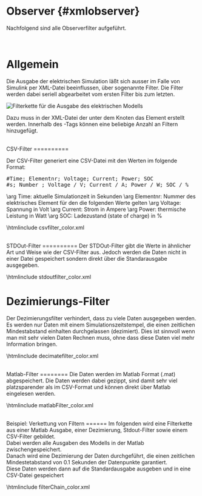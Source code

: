 Observer      {#xmlobserver}
=======================
Nachfolgend sind alle Observerfilter aufgeführt.

<br/>

Allgemein
=========
Die Ausgabe der elektrischen Simulation läßt sich ausser im Falle von Simulink per XML-Datei beeinflussen, über sogenannte Filter.
Die Filter werden dabei seriell abgearbeitet vom ersten Filter bis zum letzten.

![Filterkette für die Ausgabe des elektrischen Modells](filterChain.png)
<br/>

Dazu muss in der XML-Datei der unter dem Knoten <Configuration> das Element <Observer> erstellt werden.
Innerhalb des <Observer>-Tags können eine beliebige Anzahl an Filtern hinzugefügt.



<br/>
CSV-Filter
==========

Der CSV-Filter generiert eine CSV-Datei mit den Werten im folgende Format:

<pre>
#Time; Elementnr; Voltage; Current; Power; SOC
#s; Number ; Voltage / V; Current / A; Power / W; SOC / %
</pre>

\arg Time:  aktuelle Simulationzeit in Sekunden
\arg Elementnr: Nummer des  elektrisches Element für den die folgenden Werte gelten
\arg Voltage: Spannung in Volt
\arg Current: Strom in Ampere
\arg Power: thermische Leistung in Watt
\arg SOC: Ladezustand (state of charge) in %

\htmlinclude csvfilter_color.xml

<br/>
STDOut-Filter
==========
Der STDOut-Filter gibt die Werte in ähnlicher Art und Weise wie der CSV-Filter aus.
Jedoch werden die Daten nicht in einer Datei gespeichert sondern direkt über die Standarausgabe ausgegeben.

\htmlinclude stdoutfilter_color.xml
<br/>

Dezimierungs-Filter
========
Der Dezimierungsfilter verhindert, dass zu viele Daten ausgegeben werden. Es werden nur Daten mit einem Simulationszeitstempel, die einen zeitlichen  Mindestabstand einhalten durchgelassen (dezimiert).
Dies ist sinnvoll wenn man mit sehr vielen Daten Rechnen muss, ohne dass diese Daten viel mehr Information bringen.


\htmlinclude decimatefilter_color.xml

<br/>
Matlab-Filter
========
Die Daten werden im Matlab Format (.mat) abgespeichert. Die Daten werden dabei gezippt, sind damit sehr viel platzsparender als im CSV-Format und können direkt über Matlab eingelesen werden.


\htmlinclude matlabFilter_color.xml

<br/>
Beispiel: Verkettung von Filtern
======
Im folgenden wird eine Filterkette aus einer Matlab Ausgabe, einer Dezimierung,  Stdout-Filter sowie einem CSV-Filter gebildet.<br/>
Dabei werden alle Ausgaben des Modells in der Matlab zwischengespeichert. <br/>
Danach wird eine Dezimierung der Daten durchgeführt, die einen zeitlichen Mindestetabstand von 0.1 Sekunden der Datenpunkte garantiert.<br/>
Diese Daten werden dann auf die Standardausgabe ausgeben und in eine CSV-Datei gespeichert<br/>

\htmlinclude filterChain_color.xml
